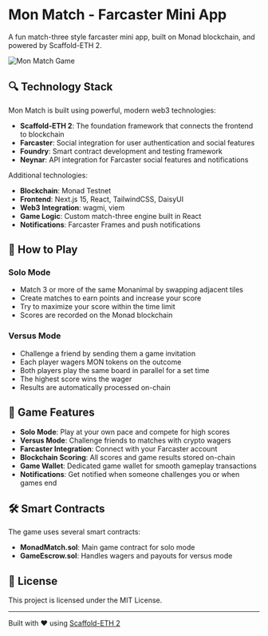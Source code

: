 # Mon Match - Farcaster Mini App

A fun match-three style farcaster mini app, built on Monad blockchain, and powered by Scaffold-ETH 2.

![Mon Match Game](https://mon-crush-nextjs-five.vercel.app/thumbnail.jpg)

## 🔍 Technology Stack

Mon Match is built using powerful, modern web3 technologies:

- **Scaffold-ETH 2**: The foundation framework that connects the frontend to blockchain
- **Farcaster**: Social integration for user authentication and social features
- **Foundry**: Smart contract development and testing framework
- **Neynar**: API integration for Farcaster social features and notifications

Additional technologies:

- **Blockchain**: Monad Testnet
- **Frontend**: Next.js 15, React, TailwindCSS, DaisyUI
- **Web3 Integration**: wagmi, viem
- **Game Logic**: Custom match-three engine built in React
- **Notifications**: Farcaster Frames and push notifications

## 🎯 How to Play

### Solo Mode

- Match 3 or more of the same Monanimal by swapping adjacent tiles
- Create matches to earn points and increase your score
- Try to maximize your score within the time limit
- Scores are recorded on the Monad blockchain

### Versus Mode

- Challenge a friend by sending them a game invitation
- Each player wagers MON tokens on the outcome
- Both players play the same board in parallel for a set time
- The highest score wins the wager
- Results are automatically processed on-chain

## 🎲 Game Features

- **Solo Mode**: Play at your own pace and compete for high scores
- **Versus Mode**: Challenge friends to matches with crypto wagers
- **Farcaster Integration**: Connect with your Farcaster account
- **Blockchain Scoring**: All scores and game results stored on-chain
- **Game Wallet**: Dedicated game wallet for smooth gameplay transactions
- **Notifications**: Get notified when someone challenges you or when games end

## 🛠️ Smart Contracts

The game uses several smart contracts:

- **MonadMatch.sol**: Main game contract for solo mode
- **GameEscrow.sol**: Handles wagers and payouts for versus mode

## 📄 License

This project is licensed under the MIT License.

---

Built with ❤️ using [Scaffold-ETH 2](https://github.com/scaffold-eth/scaffold-eth-2)

